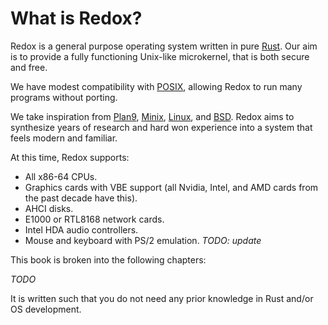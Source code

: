 # What is Redox?

Redox is a general purpose operating system written in pure [Rust]. Our aim is to provide a fully functioning Unix-like microkernel, that is both secure and free.

We have modest compatibility with [POSIX], allowing Redox to run many programs without porting.

We take inspiration from [Plan9], [Minix], [Linux], and [BSD]. Redox aims to synthesize years of research and hard won experience into a system that feels modern and familiar. 

At this time, Redox supports:

* All x86-64 CPUs.
* Graphics cards with VBE support (all Nvidia, Intel, and AMD cards from the past decade have this).
* AHCI disks.
* E1000 or RTL8168 network cards.
* Intel HDA audio controllers.
* Mouse and keyboard with PS/2 emulation.
*TODO: update*

This book is broken into the following chapters:

*TODO*

It is written such that you do not need any prior knowledge in Rust and/or OS development.

[Rust]:  https://www.rust-lang.org
[POSIX]: https://en.wikipedia.org/wiki/POSIX
[Plan9]: http://9p.io/plan9/index.html
[Minix]: http://www.minix3.org/
[Linux]: https://www.linuxfoundation.org
[BSD]: http://www.bsd.org/

[Design]: ../design/design.html
[Overview]: ./welcome.html
[Introduction]: ../introduction/why_redox.html
[Getting started]: ../getting_started/preparing_the_build.html
[The design]: ../design/design.html
[Contributing]: ../contributing/chat.html

